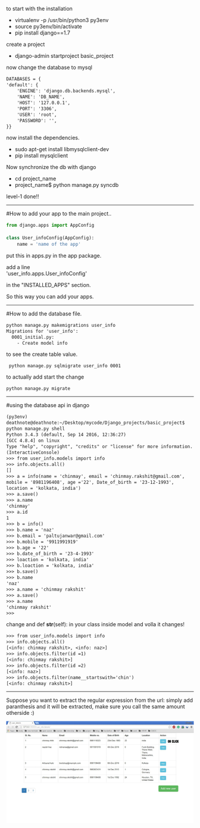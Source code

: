 to start with the installation 


* virtualenv -p /usr/bin/python3 py3env  
* source py3env/bin/activate  
* pip install django==1.7

create a project

* django-admin startproject basic_project

now change the database to mysql

```
DATABASES = {
'default': {
    'ENGINE': 'django.db.backends.mysql',
    'NAME': 'DB_NAME',
    'HOST': '127.0.0.1',
    'PORT': '3306',
    'USER': 'root',
    'PASSWORD': '',
}}
```

now install the dependencies.

* sudo apt-get install libmysqlclient-dev
* pip install mysqlclient


Now synchronize the db with django

* cd project_name
* project_name$ python manage.py syncdb

level-1 done!!

________________________________________________________________________________________________

#How to add your app to the main project.. 


```python
from django.apps import AppConfig

class User_infoConfig(AppConfig):
	name = 'name of the app'
```

put this in apps.py in the app package.

add a line   
	'user_info.apps.User_infoConfig'

in the "INSTALLED_APPS" section.

So this way you can add your apps.

_________________________________________________________________________________________________ 


#How to add the database file.

	python manage.py makemigrations user_info
	Migrations for 'user_info':
	  0001_initial.py:
	    - Create model info


to see the create table value.

	 python manage.py sqlmigrate user_info 0001


to actually add start the change

	python manage.py migrate


_________________________________________________________________________________________________

#using the database api in django

	(py3env) deathnote@deathnote:~/Desktop/mycode/Django_projects/basic_project$ python manage.py shell
	Python 3.4.3 (default, Sep 14 2016, 12:36:27) 
	[GCC 4.8.4] on linux
	Type "help", "copyright", "credits" or "license" for more information.
	(InteractiveConsole)
	>>> from user_info.models import info
	>>> info.objects.all()
	[]
	>>> a = info(name = 'chinmay', email = 'chinmay.rakshit@gmail.com', mobile = '8981196408', age ='22', Date_of_birth = '23-12-1993', location = 'kolkata, india')
	>>> a.save()
	>>> a.name
	'chinmay'
	>>> a.id
	1
	>>> b = info()
	>>> b.name = 'naz'
	>>> b.email = 'paltujanwar@gmail.com'
	>>> b.mobile = '9911991919'
	>>> b.age = '22'
	>>> b.date_of_birth = '23-4-1993'
	>>> loaction = 'kolkata, india'
	>>> b.loaction = 'kolkata, india'
	>>> b.save()
	>>> b.name
	'naz'
	>>> a.name = 'chinmay rakshit'
	>>> a.save()
	>>> a.name
	'chinmay rakshit'
	>>> 

change and def __str__(self): in your class inside model and volla it changes!

	>>> from user_info.models import info
	>>> info.objects.all()
	[<info: chinmay rakshit>, <info: naz>]
	>>> info.objects.filter(id =1)
	[<info: chinmay rakshit>]
	>>> info.objects.filter(id =2)
	[<info: naz>]
	>>> info.objects.filter(name__startswith='chin')
	[<info: chinmay rakshit>]

____________________________________________________________________________________________

Suppose you want to extract the regular expression from the url: simply add paranthesis and it will be extracted, make sure you call the same amount otherside :)

![project](basic_project/project.gif)  
